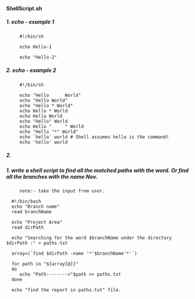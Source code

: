 #### ShellScript.sh

##### 1. echo - example 1

         #!/bin/sh

         echo Hello-1

         echo "Hello-2"

##### 2. echo - example 2

         #!/bin/sh

         echo "Hello      World"       
         echo "Hello World"
         echo "Hello * World"
         echo Hello * World
         echo Hello	World
         echo "Hello" World
         echo Hello "     " World
         echo "Hello "*" World"
         echo `hello` world # Shell assumes hello is the command!
         echo 'hello' world

##### 2. 



##### 1. write a shell script to find all the matched paths with the word. Or find all the branches with the name Nov. 
         note:- take the input from user.

      #!/bin/bash
      echo "Branch name"
      read branchName

      echo "Project Area"
      read dirPath

      echo "Searching for the word $branchName under the directory $dirPath :" > paths.txt

      array=(`find $dirPath -name '*'$branchName'*'`)

      for path in "${array[@]}"
      do
         echo "Path-------->"$path >> paths.txt
      done

      echo "find the report in paths.txt" file.
